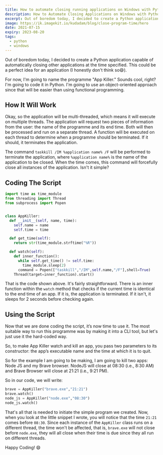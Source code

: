```yaml
---
title: How to automate closing running applications on Windows with Python
description: How to Automate Closing Applications on Windows with Python. Learn how to create a simple and useful programme that can close any running application on your Windows computer at a specified time using Python.
excerpt: Out of boredom today, I decided to create a Python application capable of automatically closing other applications at the time specified
image: https://ik.imagekit.io/kudadam/blog/close-program-time/hero
date: 2021-07-15
expiry: 2023-08-20
tags:
  - python
  - windows
---
```


Out of boredom today, I decided to create a Python application capable of automatically closing other applications at the time specified. This could be a perfect idea for an application (I honestly don't think so:smile:).

For now, I'm going to name the programme "App Killer." Sounds cool, right? 
I'm going to code it in Python. I'm going to use an object-oriented approach since that will be easier than using functional programming.

## How It Will Work

Okay, so the application will be multi-threaded, which means it will execute on multiple threads. The application will request two pieces of information from the user: the name of the programme and its end time. Both will then be processed and run on a separate thread. A function will be executed on each thread to determine when a programme should be terminated. If it should, it terminates the application.

The command `taskkill /IM %application name% /F` will be performed to terminate the application, where `%application name%` is the name of the application to be closed. When the time comes, this command will forcefully close all instances of the application. Isn't it simple?

## Coding The Script

```python
import time as time_module
from threading import Thread
from subprocess import Popen


class AppKiller:
  def __init__(self, name, time):
    self.name = name
    self.time = time

  def get_time(self):
    return str(time_module.strftime("%R"))

  def watch(self):
    def inner_function():
      while self.get_time() != self.time:
        time_module.sleep(2)
      command = Popen(["taskkill","/IM",self.name,"/F"],shell=True)
    Thread(target=inner_function).start()
```

That is the code shown above. It's fairly straightforward. There is an inner function within the `watch` method that checks if the current time is identical to the end time of an app. If it is, the application is terminated. If it isn't, it sleeps for 2 seconds before checking again.

## Using the Script

Now that we are done coding the script, it’s now time to use it. The most suitable way to run this programme was by making it into a CLI tool, but let's just use it the hard-coded way.

So, to make App Killer watch and kill an app, you pass two parameters to its constructor: the app’s executable name and the time at which it is to quit.

So for the example I am going to be making, I am going to kill two apps: Node JS and my Brave browser. NodeJS will close at 08:30 (i.e., 8:30 AM) and Brave Browser will close at 21:21 (i.e., 9:21 PM).

So in our code, we will write:

```python
brave = AppKiller("brave.exe","21:21")
brave.watch()
node_js = AppKiller("node.exe","08:30")
node_js.watch()
```

That's all that is needed to initiate the simple program we created.
Now, when you look at the little snippet I wrote, you will notice that the time `21:21` comes before `08:30`. Since each instance of the `AppKiller` class runs on a different thread, the time won't be affected, that is, `brave.exe` will not close before `node.exe`, they will all close when their time is due since they all run on different threads.

Happy Coding! :smile: